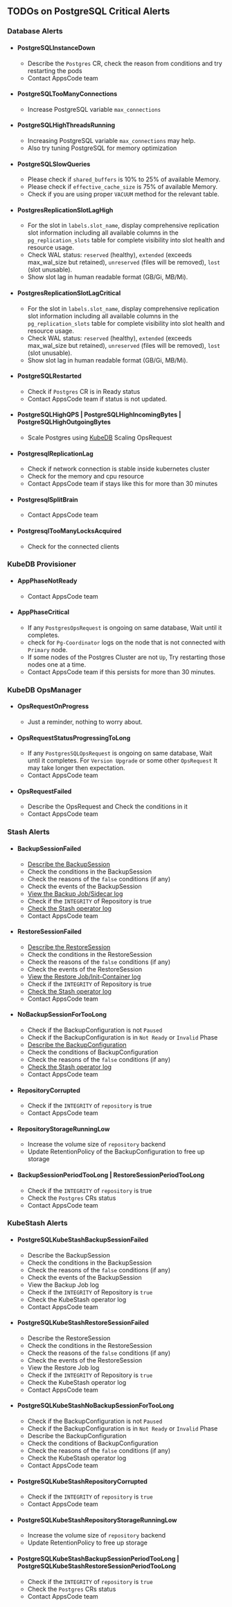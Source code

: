 ## TODOs on PostgreSQL Critical Alerts

### Database Alerts

- #### PostgreSQLInstanceDown
  - Describe the `Postgres` CR, check the reason from conditions and try restarting the pods
  - Contact AppsCode team
- #### PostgreSQLTooManyConnections
  - Increase PostgreSQL variable `max_connections`
- #### PostgreSQLHighThreadsRunning
  - Increasing PostgreSQL variable `max_connections` may help. 
  - Also try tuning PostgreSQL for memory optimization
- #### PostgreSQLSlowQueries
  - Please check if `shared_buffers` is 10% to 25% of available Memory.
  - Please check if `effective_cache_size` is 75% of available Memory.
  - Check if you are using proper `VACUUM` method for the relevant table.
- #### PostgresReplicationSlotLagHigh
  - For the slot in `labels.slot_name`, display comprehensive replication slot information including all available columns in the `pg_replication_slots` table for complete visibility into slot health and resource usage.
  - Check WAL status: `reserved` (healthy), `extended` (exceeds max_wal_size but retained), `unreserved` (files will be removed), `lost` (slot unusable).
  - Show slot lag in human readable format (GB/Gi, MB/Mi).
- #### PostgresReplicationSlotLagCritical
  - For the slot in `labels.slot_name`, display comprehensive replication slot information including all available columns in the `pg_replication_slots` table for complete visibility into slot health and resource usage.
  - Check WAL status: `reserved` (healthy), `extended` (exceeds max_wal_size but retained), `unreserved` (files will be removed), `lost` (slot unusable).
  - Show slot lag in human readable format (GB/Gi, MB/Mi).
- #### PostgreSQLRestarted
  - Check if `Postgres` CR is in Ready status
  - Contact AppsCode team if status is not updated.
- #### PostgreSQLHighQPS | PostgreSQLHighIncomingBytes | PostgreSQLHighOutgoingBytes
  - Scale Postgres using [KubeDB](https://kubedb.com/docs/latest/guides/postgres/) Scaling OpsRequest
- #### PostgresqlReplicationLag
  - Check if network connection is stable inside kubernetes cluster
  - Check for the memory and cpu resource
  - Contact AppsCode team if stays like this for more than 30 minutes
- #### PostgresqlSplitBrain
  - Contact AppsCode team 
- #### PostgresqlTooManyLocksAcquired
  - Check for the connected clients
### KubeDB Provisioner

- #### AppPhaseNotReady
  - Contact AppsCode team
- #### AppPhaseCritical
  - If any `PostgresOpsRequest` is ongoing on same database, Wait until it completes.
  - check for `Pg-Coordinator` logs on the node that is not connected with `Primary` node.
  - If some nodes of the Postgres Cluster are not `Up`, Try restarting those nodes one at a time.
  - Contact AppsCode team if this persists for more than 30 minutes.

### KubeDB OpsManager

- #### OpsRequestOnProgress
  - Just a reminder, nothing to worry about.
- #### OpsRequestStatusProgressingToLong
  - If any `PostgresSQLOpsRequest` is ongoing on same database, Wait until it completes. For `Version Upgrade` or some other `OpsRequest` It may take longer then expectation.
  - Contact AppsCode team
- #### OpsRequestFailed
  - Describe the OpsRequest and Check the conditions in it
  - Contact AppsCode team

### Stash Alerts
- #### BackupSessionFailed
  - [Describe the BackupSession](https://stash.run/docs/latest/guides/troubleshooting/how-to-troubleshoot/#describe-the-backupsession)
  - Check the conditions in the BackupSession
  - Check the reasons of the `false` conditions (if any)
  - Check the events of the BackupSession
  - [View the Backup Job/Sidecar log](https://stash.run/docs/latest/guides/troubleshooting/how-to-troubleshoot/#view-backup-jobsidecar-log)
  - Check if the `INTEGRITY` of Repository is true
  - [Check the Stash operator log](https://stash.run/docs/latest/guides/troubleshooting/how-to-troubleshoot/#check-stash-operator-log)
  - Contact AppsCode team
- #### RestoreSessionFailed
  - [Describe the RestoreSession](https://stash.run/docs/latest/guides/troubleshooting/how-to-troubleshoot/#describe-the-restoresession)
  - Check the conditions in the RestoreSession
  - Check the reasons of the `false` conditions (if any)
  - Check the events of the RestoreSession
  - [View the Restore Job/Init-Container log](https://stash.run/docs/latest/guides/troubleshooting/how-to-troubleshoot/#view-restore-jobinit-container-log)
  - Check if the `INTEGRITY` of Repository is true
  - [Check the Stash operator log](https://stash.run/docs/latest/guides/troubleshooting/how-to-troubleshoot/#check-stash-operator-log)
  - Contact AppsCode team
- #### NoBackupSessionForTooLong
  - Check if the BackupConfiguration is not `Paused`
  - Check if the BackupConfiguration is in `Not Ready` or `Invalid` Phase
  - [Describe the BackupConfiguration](https://stash.run/docs/latest/guides/troubleshooting/how-to-troubleshoot/#backupconfiguration-notready)
  - Check the conditions of BackupConfiguration
  - Check the reasons of the `false` conditions (if any)
  - [Check the Stash operator log](https://stash.run/docs/latest/guides/troubleshooting/how-to-troubleshoot/#check-stash-operator-log)
  - Contact AppsCode team
- #### RepositoryCorrupted
  - Check if the `INTEGRITY` of `repository` is true
  - Contact AppsCode team
- #### RepositoryStorageRunningLow
  - Increase the volume size of `repository` backend
  - Update RetentionPolicy of the BackupConfiguration to free up storage
- #### BackupSessionPeriodTooLong | RestoreSessionPeriodTooLong
  - Check if the `INTEGRITY` of `repository` is true
  - Check the `Postgres` CRs status
  - Contact AppsCode team

### KubeStash Alerts
- #### PostgreSQLKubeStashBackupSessionFailed
  - Describe the BackupSession
  - Check the conditions in the BackupSession
  - Check the reasons of the `false` conditions (if any)
  - Check the events of the BackupSession
  - View the Backup Job log
  - Check if the `INTEGRITY` of Repository is `true`
  - Check the KubeStash operator log
  - Contact AppsCode team
- #### PostgreSQLKubeStashRestoreSessionFailed
  - Describe the RestoreSession
  - Check the conditions in the RestoreSession
  - Check the reasons of the `false` conditions (if any)
  - Check the events of the RestoreSession
  - View the Restore Job log
  - Check if the `INTEGRITY` of Repository is `true`
  - Check the KubeStash operator log
  - Contact AppsCode team
- #### PostgreSQLKubeStashNoBackupSessionForTooLong
  - Check if the BackupConfiguration is not `Paused`
  - Check if the BackupConfiguration is in `Not Ready` or `Invalid` Phase
  - Describe the BackupConfiguration
  - Check the conditions of BackupConfiguration
  - Check the reasons of the `false` conditions (if any)
  - Check the KubeStash operator log
  - Contact AppsCode team
- #### PostgreSQLKubeStashRepositoryCorrupted
  - Check if the `INTEGRITY` of `repository` is `true`
  - Contact AppsCode team
- #### PostgreSQLKubeStashRepositoryStorageRunningLow
  - Increase the volume size of `repository` backend
  - Update RetentionPolicy to free up storage
- #### PostgreSQLKubeStashBackupSessionPeriodTooLong | PostgreSQLKubeStashRestoreSessionPeriodTooLong
  - Check if the `INTEGRITY` of `repository` is `true`
  - Check the `Postgres` CRs status
  - Contact AppsCode team



